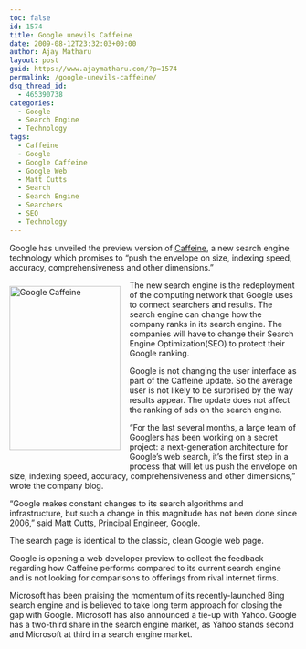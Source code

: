 ```yaml
---
toc: false
id: 1574
title: Google unevils Caffeine
date: 2009-08-12T23:32:03+00:00
author: Ajay Matharu
layout: post
guid: https://www.ajaymatharu.com/?p=1574
permalink: /google-unevils-caffeine/
dsq_thread_id:
  - 465390738
categories:
  - Google
  - Search Engine
  - Technology
tags:
  - Caffeine
  - Google
  - Google Caffeine
  - Google Web
  - Matt Cutts
  - Search
  - Search Engine
  - Searchers
  - SEO
  - Technology
---
```

Google has unveiled the preview version of [Caffeine](https://www2.sandbox.google.com/), a new search engine technology which promises to &#8220;push the envelope on size, indexing speed, accuracy, comprehensiveness and other dimensions.&#8221;

<div id="logphoto" style="padding: 10px 10px 10px 0px; float: left;">
  <a href="https://www2.sandbox.google.com/"><img title="Google Caffeine" src="https://ajaymatharu.wordpress.com/files/2009/08/caffeine.jpg" alt="Google Caffeine" width="194" height="287" /></a></p> 
  
  <div style="width: 200px; line-height: 15px;">
    <span> </span>
  </div>
</div>

The new search engine is the redeployment of the computing network that Google uses to connect searchers and results. The search engine can change how the company ranks in its search engine. The companies will have to change their Search Engine Optimization(SEO) to protect their Google ranking.

Google is not changing the user interface as part of the Caffeine update. So the average user is not likely to be surprised by the way results appear. The update does not affect the ranking of ads on the search engine.

&#8220;For the last several months, a large team of Googlers has been working on a secret project: a next-generation architecture for Google&#8217;s web search, it&#8217;s the first step in a process that will let us push the envelope on size, indexing speed, accuracy, comprehensiveness and other dimensions,&#8221; wrote the company blog.

&#8220;Google makes constant changes to its search algorithms and infrastructure, but such a change in this magnitude has not been done since 2006,&#8221; said Matt Cutts, Principal Engineer, Google.

The search page is identical to the classic, clean Google web page.

Google is opening a web developer preview to collect the feedback regarding how Caffeine performs compared to its current search engine and is not looking for comparisons to offerings from rival internet firms.

Microsoft has been praising the momentum of its recently-launched Bing search engine and is believed to take long term approach for closing the gap with Google. Microsoft has also announced a tie-up with Yahoo. Google has a two-third share in the search engine market, as Yahoo stands second and Microsoft at third in a search engine market.

<div id="allanswer2">
  <!-- 		#loadin2{position:absolute; left: 175px; top: 1200px;z-index:20; width:300px;background-color:#F2F2F2;display:none; 		border-color:#999999;border-style:solid;border-width:1px;padding-top:10px;padding-bottom:10px;padding-left:25px; 		} 		#examples1{ border-color:#E6E6E6;border-style:solid;border-width:1px;height:20px; vertical-align:middle;clear:both;padding-top:5px;padding-bottom:5px;} 		#incomments{padding-left:10px;padding-top:5px;position:absolute;clip:rect(0px 0px 0px 0px);} 		#cmntsouter{height:0px;} 		#examples2{ border-color:#E6E6E6;border-style:solid;border-width:1px;height:250px; vertical-align:middle;clear:both;padding-top:5px;padding-bottom:5px;} 		#examples3{ border-color:#E6E6E6;border-style:solid;border-width:1px;height:250px; vertical-align:middle;clear:both;padding-top:5px;padding-bottom:5px;} 		#examples4{ border-color:#E6E6E6;border-style:solid;border-width:1px;height:250px; vertical-align:middle;clear:both;padding-top:5px;padding-bottom:5px;}  		#examples5{ border-color:#E6E6E6;border-style:solid;border-width:1px;height:250px; vertical-align:middle;clear:both;padding-top:5px;padding-bottom:5px;}  		#examples6{ border-color:#E6E6E6;border-style:solid;border-width:1px;height:250px; vertical-align:middle;clear:both;padding-top:5px;padding-bottom:5px;}  		#examples7{ border-color:#E6E6E6;border-style:solid;border-width:1px;height:250px; vertical-align:middle;clear:both;padding-top:5px;padding-bottom:5px;}  		#examples8{ border-color:#E6E6E6;border-style:solid;border-width:1px;height:250px; vertical-align:middle;clear:both;padding-top:5px;padding-bottom:5px;}  		#examples9{ border-color:#E6E6E6;border-style:solid;border-width:1px;height:250px; vertical-align:middle;clear:both;padding-top:5px;padding-bottom:5px;}  		#examples10{ border-color:#E6E6E6;border-style:solid;border-width:1px;height:250px; vertical-align:middle;clear:both;padding-top:5px;padding-bottom:5px;}  		#examples11{ border-color:#E6E6E6;border-style:solid;border-width:1px;height:250px; vertical-align:middle;clear:both;padding-top:5px;padding-bottom:5px;}      		 -->
</div>
